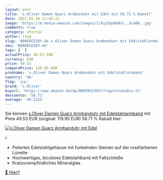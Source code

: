 ```yaml
---
layout: post
title: 's.Oliver Damen Quarz Armbanduhr mit Edel mit 58.71 % Rabatt'
date: 2021-02-26 11:43:21
image: 'https://m.media-amazon.com/images/I/41y5goBeBtL._SL400_.jpg'
comments: true
category: ofertas
author: ring
slug: 'B00E0CE3DY-de s.Oliver Damen Quarz Armbanduhr mit Edelstahlarmband'
sku: 'B00E0CE3DY-de'
tags: [  ]
actualPrice: 49.53 EUR
currency: EUR
price: 49.53
comparePrice: 119.95 EUR
prodname: 's.Oliver Damen Quarz Armbanduhr mit Edelstahlarmband'
country: 'de'
flag: '🇩🇪'
brand: 's.Oliver'
buyurl: 'https://www.amazon.de/dp/B00E0CE3DY/?tag=tolees0ca-21'
descuento: '58.71'
average: '49.5325'
---
```


Sie können [s.Oliver Damen Quarz Armbanduhr mit Edelstahlarmband](https://www.amazon.de/dp/B00E0CE3DY/?tag=tolees0ca-21) mit Preis 49.53 EUR (original: 119.95 EUR) 58.71 % Rabatt hier:

[![s.Oliver Damen Quarz Armbanduhr mit Edel](https://m.media-amazon.com/images/I/41y5goBeBtL._SL400_.jpg)](https://www.amazon.de/dp/B00E0CE3DY/?tag=tolees0ca-21)

ℹ️:

- Poliertes Edelstahlgehäuse mit funkelnden Steinen auf der roséfarbenen Lünette
- Hochwertiges, bicolores Edelstahlband mit Faltschließe
- Kratzunempfindliches Mineralglas

[🛒 Hier!!](https://www.amazon.de/dp/B00E0CE3DY/?tag=tolees0ca-21)
